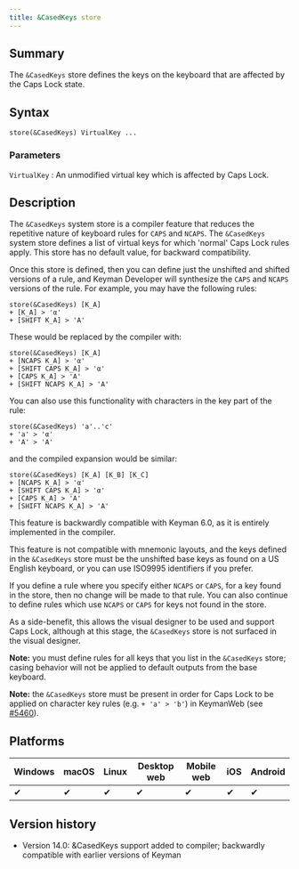 ```yaml
---
title: &CasedKeys store
---
```


## Summary

The `&CasedKeys` store defines the keys on the keyboard that are affected by the
Caps Lock state.

## Syntax

```keyman
store(&CasedKeys) VirtualKey ...
```

### Parameters

`VirtualKey`
: An unmodified virtual key which is affected by Caps Lock.

## Description

The `&CasedKeys` system store is a compiler feature that reduces the repetitive
nature of keyboard rules for `CAPS` and `NCAPS`. The `&CasedKeys` system store
defines a list of virtual keys for which 'normal' Caps Lock rules apply. This
store has no default value, for backward compatibility.

Once this store is defined, then you can define just the unshifted and shifted
versions of a rule, and Keyman Developer will synthesize the `CAPS` and `NCAPS`
versions of the rule. For example, you may have the following rules:

```keyman
store(&CasedKeys) [K_A]
+ [K_A] > 'α'
+ [SHIFT K_A] > 'Α'
```

These would be replaced by the compiler with:

```keyman
store(&CasedKeys) [K_A]
+ [NCAPS K_A] > 'α'
+ [SHIFT CAPS K_A] > 'α'
+ [CAPS K_A] > 'Α'
+ [SHIFT NCAPS K_A] > 'Α'
```

You can also use this functionality with characters in the key part of the rule:

```keyman
store(&CasedKeys) 'a'..'c'
+ 'a' > 'α'
+ 'A' > 'Α'
```

and the compiled expansion would be similar:

```keyman
store(&CasedKeys) [K_A] [K_B] [K_C]
+ [NCAPS K_A] > 'α'
+ [SHIFT CAPS K_A] > 'α'
+ [CAPS K_A] > 'Α'
+ [SHIFT NCAPS K_A] > 'Α'
```

This feature is backwardly compatible with Keyman 6.0, as it is entirely
implemented in the compiler.

This feature is not compatible with mnemonic layouts, and the keys defined in
the `&CasedKeys` store must be the unshifted base keys as found on a US English
keyboard, or you can use ISO9995 identifiers if you prefer.

If you define a rule where you specify either `NCAPS` or `CAPS`, for a key found
in the store, then no change will be made to that rule. You can also continue to
define rules which use `NCAPS` or `CAPS` for keys not found in the store.

As a side-benefit, this allows the visual designer to be used and support Caps
Lock, although at this stage, the `&CasedKeys` store is not surfaced in the
visual designer.

**Note:** you must define rules for all keys that you list in the `&CasedKeys`
store; casing behavior will not be applied to default outputs from the base
keyboard.

**Note:** the `&CasedKeys` store must be present in order for Caps Lock to be
applied on character key rules (e.g. `+ 'a' > 'b'`) in KeymanWeb (see
[#5460](https://github.com/keymanapp/keyman/issues/5460#issuecomment-966602098)).

## Platforms

<table class='platform'>
  <thead>
    <tr><th>Windows</th><th>macOS</th><th>Linux</th><th>Desktop web</th><th>Mobile web</th><th>iOS</th><th>Android</th></tr>
  </thead>
  <tbody>
    <tr><td>✔</td><td>✔</td><td>✔</td><td>✔</td><td>✔</td><td>✔</td><td>✔</td></tr>
  </tbody>
</table>

## Version history

* Version 14.0: &CasedKeys support added to compiler; backwardly compatible with
  earlier versions of Keyman
